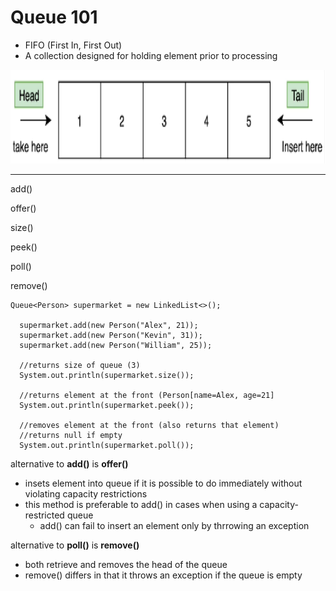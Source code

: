 # Queue 101

- FIFO (First In, First Out)
- A collection designed for holding element prior to processing

<img src="queue.PNG" height="150">

--------------------------
add()

offer()

size()

peek()

poll()

remove()



```
Queue<Person> supermarket = new LinkedList<>();

  supermarket.add(new Person("Alex", 21));
  supermarket.add(new Person("Kevin", 31));
  supermarket.add(new Person("William", 25));

  //returns size of queue (3)
  System.out.println(supermarket.size());

  //returns element at the front (Person[name=Alex, age=21]
  System.out.println(supermarket.peek());

  //removes element at the front (also returns that element)
  //returns null if empty
  System.out.println(supermarket.poll());
```

alternative to **add()** is **offer()**
-  insets element into queue if it is possible to do immediately without violating capacity restrictions
-  this method is preferable to add() in cases when using a capacity-restricted queue
    -  add() can fail to insert an element only by thrrowing an exception 


alternative to **poll()** is **remove()**
-  both retrieve and removes the head of the queue
-  remove() differs in that it throws an exception if the queue is empty
